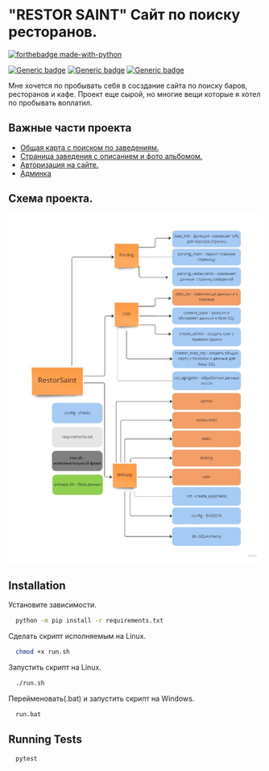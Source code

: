 # "RESTOR SAINT" Сайт по поиску ресторанов.

[![forthebadge made-with-python](http://ForTheBadge.com/images/badges/made-with-python.svg)](https://www.python.org/)

<div align="left">

[![Generic badge](https://img.shields.io/badge/Python-3.10-<COLOR>.svg)](https://shields.io/)
[![Generic badge](https://img.shields.io/badge/Flask-Admin-<COLOR>.svg)](https://shields.io/)
[![Generic badge](https://img.shields.io/badge/Flask-User-<COLOR>.svg)](https://shields.io/)

</div>
    
Мне хочется по пробывать себя в сосздание сайта по поиску баров, ресторанов и кафе. 
Проект еще сырой, но многие вещи которые я хотел по пробывать воплатил. 

## Важные части проекта

 - [Общая карта с поиском по заведениям.](https://github.com/AfrosamuraiNo1/RestorSaint/blob/master/Main.png) 
 - [Страница заведения с описанием и фото альбомом.](https://github.com/AfrosamuraiNo1/RestorSaint/blob/master/page_rest.png)
 - [Авторизация на сайте.](https://github.com/AfrosamuraiNo1/RestorSaint/blob/master/regist.png)
 - [Админка](https://github.com/AfrosamuraiNo1/RestorSaint/blob/master/admin.png)

## Схема проекта.
![alt text](https://github.com/AfrosamuraiNo1/RestorSaint/blob/master/desk_restor.jpg?raw=true)

## Installation

Установите зависимости.
```bash
  python -m pip install -r requirements.txt
```  
Сделать скрипт исполняемым на Linux.
```bash
  chmod +x run.sh
```  
Запустить скрипт на Linux.
```bash
  ./run.sh
```  
Перейменовать(.bat) и запустить скрипт на Windows.
```bash
  run.bat
```
## Running Tests
```bash
  pytest
```  